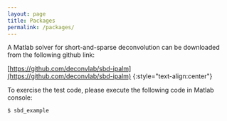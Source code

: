 ```yaml
---
layout: page
title: Packages
permalink: /packages/
---
```


A Matlab solver for short-and-sparse deconvolution can be downloaded from the following github link: 

[https://github.com/deconvlab/sbd-ipalm](https://github.com/deconvlab/sbd-ipalm) 
{:style="text-align:center"}

To exercise the test code, please execute the following code in Matlab console:

	$ sbd_example